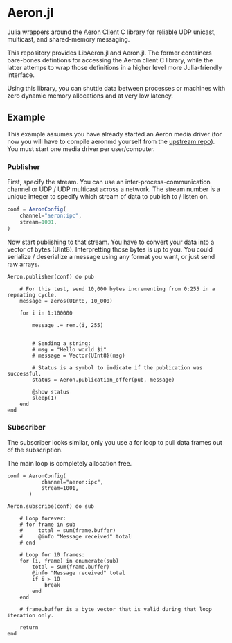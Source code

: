 # Aeron.jl

Julia wrappers around the [Aeron Client](https://github.com/real-logic/Aeron) C library for reliable UDP unicast, multicast, and shared-memory messaging.

This repository provides LibAeron.jl and Aeron.jl. The former containers bare-bones defintions for accessing the Aeron client C library, while the latter attemps to wrap those definitions in a higher level more Julia-friendly interface.

Using this library, you can shuttle data between processes or machines with zero dynamic memory allocations and at very low latency.

## Example

This example assumes you have already started an Aeron media driver (for now you will have to compile aeronmd yourself from the [upstream repo](https://github.com/real-logic/Aeron)). You must start one media driver per user/computer.

### Publisher

First, specify the stream. You can use an inter-process-communication channel or UDP / UDP multicast across a network.
The stream number is a unique integer to specify which stream of data to publish to / listen on.
```julia
conf = AeronConfig(
    channel="aeron:ipc",
    stream=1001,
)
```

Now start publishing to that stream. You have to convert your data into a vector of bytes (UInt8).
Interpretting those bytes is up to you. You could serialize / deserialize a message using any format
you want, or just send raw arrays.
```
Aeron.publisher(conf) do pub
    
    # For this test, send 10,000 bytes incrementing from 0:255 in a repeating cycle.
    message = zeros(UInt8, 10_000)
    
    for i in 1:100000

        message .= rem.(i, 255)


        # Sending a string:        
        # msg = "Hello world $i"
        # message = Vector{UInt8}(msg)

        # Status is a symbol to indicate if the publication was successful.
        status = Aeron.publication_offer(pub, message)

        @show status
        sleep(1)
    end
end
```


### Subscriber

The subscriber looks similar, only you use a for loop to pull data frames out
of the subscription. 

The main loop is completely allocation free.
```
conf = AeronConfig(
           channel="aeron:ipc",
           stream=1001,
       )

Aeron.subscribe(conf) do sub

    # Loop forever:
    # for frame in sub
    #     total = sum(frame.buffer)
    #     @info "Message received" total
    # end

    # Loop for 10 frames:
    for (i, frame) in enumerate(sub)
        total = sum(frame.buffer)
        @info "Message received" total
        if i > 10
            break
        end
    end

    # frame.buffer is a byte vector that is valid during that loop iteration only.

    return
end
```
